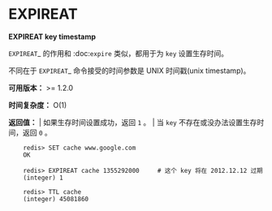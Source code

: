 # EXPIREAT


**EXPIREAT key timestamp**

`EXPIREAT`_ 的作用和 :doc:`expire` 类似，都用于为 ``key`` 设置生存时间。

不同在于 `EXPIREAT`_ 命令接受的时间参数是 UNIX 时间戳(unix timestamp)。

**可用版本：**
    >= 1.2.0

**时间复杂度：**
    O(1)

**返回值：**
    | 如果生存时间设置成功，返回 ``1`` 。
    | 当 ``key`` 不存在或没办法设置生存时间，返回 ``0`` 。

```
    redis> SET cache www.google.com
    OK

    redis> EXPIREAT cache 1355292000     # 这个 key 将在 2012.12.12 过期
    (integer) 1

    redis> TTL cache
    (integer) 45081860
```